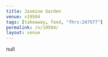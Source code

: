 ```yaml
---
title: Jasmine Garden
venue: v19504
tags: [takeaway, food, "fhrs:247577"]
permalink: /v/19504/
layout: venue
---
```

null
